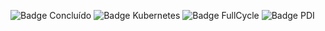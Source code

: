 ![Badge Concluído](http://img.shields.io/static/v1?label=STATUS&message=CONCLUÍDO&color=GREEN&style=for-the-badge)
![Badge Kubernetes](http://img.shields.io/static/v1?label=ARQUITETURA_HEXAGONAL&message=go1.16.15&color=blue&style=for-the-badge)
![Badge FullCycle](http://img.shields.io/static/v1?label=FULLCYCLE&message=3.0&color=orange&style=for-the-badge)
![Badge PDI](http://img.shields.io/static/v1?label=PDI&message=LOGCOMEX&color=purple&style=for-the-badge)
